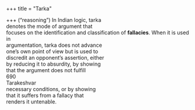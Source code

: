 +++
title = "Tarka"

+++
(“reasoning”) In Indian logic, tarka  
denotes the mode of argument that  
focuses on the identification and classification of **fallacies**. When it is used in  
argumentation, tarka does not advance  
one’s own point of view but is used to  
discredit an opponent’s assertion, either  
by reducing it to absurdity, by showing  
that the argument does not fulfill  
690  
Tarakeshvar  
necessary conditions, or by showing  
that it suffers from a fallacy that  
renders it untenable.
